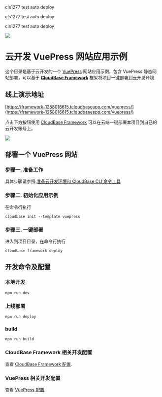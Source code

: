cls1277 test auto deploy

cls1277 test auto deploy

cls1277 test auto deploy

<a href="https://github.com/TencentCloudBase/cloudbase-templates"><img src="https://main.qcloudimg.com/raw/230c115bee4300384fa557710daa2928.jpg"></a>

# 云开发 VuePress 网站应用示例

这个目录是基于云开发的一个 [VuePress](https://vuepress.vuejs.org/) 网站应用示例，包含 VuePress 静态网站部署，可以基于 **[CloudBase Framework](https://github.com/TencentCloudBase/cloudbase-framework)** 框架将项目一键部署到云开发环境

## 线上演示地址

[https://framework-1258016615.tcloudbaseapp.com/vuepress/](https://framework-1258016615.tcloudbaseapp.com/vuepress/)

点击下方按钮使用 [CloudBase Framework](https://github.com/TencentCloudBase/cloudbase-framework) 可以在云端一键部署本项目到自己的云开发账号上。

[![](https://main.qcloudimg.com/raw/67f5a389f1ac6f3b4d04c7256438e44f.svg)](https://console.cloud.tencent.com/tcb/env/index?action=CreateAndDeployCloudBaseProject&tdl_anchor=github&tdl_site=0&appUrl=https%3A%2F%2Fgithub.com%2FTencentCloudBase%2Fcloudbase-templates&workDir=vuepress&appName=vuepress)

## 部署一个 VuePress 网站

### 步骤一. 准备工作

具体步骤请参照 [准备云开发环境和 CloudBase CLI 命令工具](https://github.com/TencentCloudBase/cloudbase-framework/blob/master/CLI_GUIDE.md)

### 步骤二. 初始化应用示例

在命令行执行

```
cloudbase init --template vuepress
```

### 步骤三. 一键部署

进入到项目目录，在命令行执行

```
cloudbase framework deploy
```

## 开发命令及配置

### 本地开发

```
npm run dev
```

### 上线部署

```
npm run deploy
```

### build

```
npm run build
```

### CloudBase Framework 相关开发配置

查看 [CloudBase Framework 配置](https://github.com/TencentCloudBase/cloudbase-framework).

### VuePress 相关开发配置

查看 [VuePress 配置](https://vuepress.vuejs.org/zh/config/).
